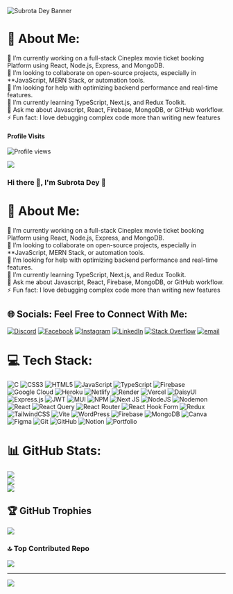 ![Subrota Dey Banner](https://i.ibb.co/dsmzgWhX/Navy-And-White-Geometric-Technology-Linked-In-Banner-1.png)


# 💫 About Me:
🎯 I’m currently working on a full-stack Cineplex movie ticket booking Platform using React, Node.js, Express, and MongoDB.  <br>🤝 I’m looking to collaborate on open-source projects, especially in **JavaScript, MERN Stack, or automation tools.  <br>🙌 I’m looking for help with optimizing backend performance and real-time features.  <br>🌱 I’m currently learning TypeScript, Next.js, and Redux Toolkit.  <br>💬 Ask me about Javascript, React, Firebase, MongoDB, or GitHub workflow.  <br>⚡ Fun fact: I love debugging complex code more than writing new features <br>


#### Profile Visits
![Profile views](https://komarev.com/ghpvc/?username=subrotadey&label=PROFILE+VIEWS)


![](https://scontent.fdac99-1.fna.fbcdn.net/v/t39.30808-6/s960x960/259986917_726483308326026_7823771125857726523_n.jpg?_nc_cat=106&ccb=1-5&_nc_sid=e3f864&_nc_ohc=k0KF4QeZybAAX_D-wJ2&_nc_ht=scontent.fdac99-1.fna&oh=f253939f6dbd56f34dfc6c7c5eb74c3b&oe=619FE353)

### Hi there 👋, I'm Subrota Dey 👋
# 💫 About Me:
🎯 I’m currently working on a full-stack Cineplex movie ticket booking Platform using React, Node.js, Express, and MongoDB.  <br>🤝 I’m looking to collaborate on open-source projects, especially in **JavaScript, MERN Stack, or automation tools.  <br>🙌 I’m looking for help with optimizing backend performance and real-time features.  <br>🌱 I’m currently learning TypeScript, Next.js, and Redux Toolkit.  <br>💬 Ask me about Javascript, React, Firebase, MongoDB, or GitHub workflow.  <br>⚡ Fun fact: I love debugging complex code more than writing new features <br>


## 🌐 Socials: Feel Free to Connect With Me:
[![Discord](https://img.shields.io/badge/Discord-%237289DA.svg?logo=discord&logoColor=white)](https://discord.gg/subrotadey) [![Facebook](https://img.shields.io/badge/Facebook-%231877F2.svg?logo=Facebook&logoColor=white)](https://facebook.com/subrota.dey540) [![Instagram](https://img.shields.io/badge/Instagram-%23E4405F.svg?logo=Instagram&logoColor=white)](https://instagram.com/subrota__dey) [![LinkedIn](https://img.shields.io/badge/LinkedIn-%230077B5.svg?logo=linkedin&logoColor=white)](https://linkedin.com/in/subrota-dey) [![Stack Overflow](https://img.shields.io/badge/-Stackoverflow-FE7A16?logo=stack-overflow&logoColor=white)](https://stackoverflow.com/users/subrota-dey) [![email](https://img.shields.io/badge/Email-D14836?logo=gmail&logoColor=white)](mailto:subrotadey540@gmail.com) 


# 💻 Tech Stack:
![C](https://img.shields.io/badge/c-%2300599C.svg?style=for-the-badge&logo=c&logoColor=white) ![CSS3](https://img.shields.io/badge/css3-%231572B6.svg?style=for-the-badge&logo=css3&logoColor=white) ![HTML5](https://img.shields.io/badge/html5-%23E34F26.svg?style=for-the-badge&logo=html5&logoColor=white) ![JavaScript](https://img.shields.io/badge/javascript-%23323330.svg?style=for-the-badge&logo=javascript&logoColor=%23F7DF1E) ![TypeScript](https://img.shields.io/badge/typescript-%23007ACC.svg?style=for-the-badge&logo=typescript&logoColor=white) ![Firebase](https://img.shields.io/badge/firebase-%23039BE5.svg?style=for-the-badge&logo=firebase) ![Google Cloud](https://img.shields.io/badge/GoogleCloud-%234285F4.svg?style=for-the-badge&logo=google-cloud&logoColor=white) ![Heroku](https://img.shields.io/badge/heroku-%23430098.svg?style=for-the-badge&logo=heroku&logoColor=white) ![Netlify](https://img.shields.io/badge/netlify-%23000000.svg?style=for-the-badge&logo=netlify&logoColor=#00C7B7) ![Render](https://img.shields.io/badge/Render-%46E3B7.svg?style=for-the-badge&logo=render&logoColor=white) ![Vercel](https://img.shields.io/badge/vercel-%23000000.svg?style=for-the-badge&logo=vercel&logoColor=white) ![DaisyUI](https://img.shields.io/badge/daisyui-5A0EF8?style=for-the-badge&logo=daisyui&logoColor=white) ![Express.js](https://img.shields.io/badge/express.js-%23404d59.svg?style=for-the-badge&logo=express&logoColor=%2361DAFB) ![JWT](https://img.shields.io/badge/JWT-black?style=for-the-badge&logo=JSON%20web%20tokens) ![MUI](https://img.shields.io/badge/MUI-%230081CB.svg?style=for-the-badge&logo=mui&logoColor=white) ![NPM](https://img.shields.io/badge/NPM-%23CB3837.svg?style=for-the-badge&logo=npm&logoColor=white) ![Next JS](https://img.shields.io/badge/Next-black?style=for-the-badge&logo=next.js&logoColor=white) ![NodeJS](https://img.shields.io/badge/node.js-6DA55F?style=for-the-badge&logo=node.js&logoColor=white) ![Nodemon](https://img.shields.io/badge/NODEMON-%23323330.svg?style=for-the-badge&logo=nodemon&logoColor=%BBDEAD) ![React](https://img.shields.io/badge/react-%2320232a.svg?style=for-the-badge&logo=react&logoColor=%2361DAFB) ![React Query](https://img.shields.io/badge/-React%20Query-FF4154?style=for-the-badge&logo=react%20query&logoColor=white) ![React Router](https://img.shields.io/badge/React_Router-CA4245?style=for-the-badge&logo=react-router&logoColor=white) ![React Hook Form](https://img.shields.io/badge/React%20Hook%20Form-%23EC5990.svg?style=for-the-badge&logo=reacthookform&logoColor=white) ![Redux](https://img.shields.io/badge/redux-%23593d88.svg?style=for-the-badge&logo=redux&logoColor=white) ![TailwindCSS](https://img.shields.io/badge/tailwindcss-%2338B2AC.svg?style=for-the-badge&logo=tailwind-css&logoColor=white) ![Vite](https://img.shields.io/badge/vite-%23646CFF.svg?style=for-the-badge&logo=vite&logoColor=white) ![WordPress](https://img.shields.io/badge/WordPress-%23117AC9.svg?style=for-the-badge&logo=WordPress&logoColor=white) ![Firebase](https://img.shields.io/badge/firebase-a08021?style=for-the-badge&logo=firebase&logoColor=ffcd34) ![MongoDB](https://img.shields.io/badge/MongoDB-%234ea94b.svg?style=for-the-badge&logo=mongodb&logoColor=white) ![Canva](https://img.shields.io/badge/Canva-%2300C4CC.svg?style=for-the-badge&logo=Canva&logoColor=white) ![Figma](https://img.shields.io/badge/figma-%23F24E1E.svg?style=for-the-badge&logo=figma&logoColor=white) ![Git](https://img.shields.io/badge/git-%23F05033.svg?style=for-the-badge&logo=git&logoColor=white) ![GitHub](https://img.shields.io/badge/github-%23121011.svg?style=for-the-badge&logo=github&logoColor=white) ![Notion](https://img.shields.io/badge/Notion-%23000000.svg?style=for-the-badge&logo=notion&logoColor=white) ![Portfolio](https://img.shields.io/badge/Portfolio-%23000000.svg?style=for-the-badge&logo=firefox&logoColor=#FF7139)

# 📊 GitHub Stats:
![](https://github-readme-stats.vercel.app/api?username=subrotadey&theme=dark&hide_border=false&include_all_commits=true&count_private=true)<br/>
![](https://nirzak-streak-stats.vercel.app/?user=subrotadey&theme=dark&hide_border=false)<br/>
![](https://github-readme-stats.vercel.app/api/top-langs/?username=subrotadey&theme=dark&hide_border=false&include_all_commits=true&count_private=true&layout=compact)


## 🏆 GitHub Trophies
![](https://github-profile-trophy.vercel.app/?username=subrotadey&theme=radical&no-frame=false&no-bg=false&margin-w=4)

### 🔝 Top Contributed Repo
![](https://github-contributor-stats.vercel.app/api?username=subrotadey&limit=5&theme=dark&combine_all_yearly_contributions=true)

---
[![](https://visitcount.itsvg.in/api?id=subrotadey&icon=0&color=0)](https://visitcount.itsvg.in)
